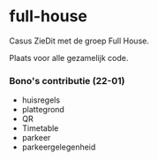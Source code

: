 # full-house
Casus ZieDit met de groep Full House.

Plaats voor alle gezamelijk code. 


### Bono's contributie (22-01)
* huisregels
* plattegrond
* QR
* Timetable
* parkeer
* parkeergelegenheid
